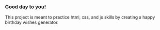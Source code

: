 ### Good day to you!

This project is meant to practice html, css, and js skills by creating a happy birthday wishes generator.

